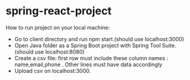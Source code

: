 # spring-react-project

How to run project on your local machine:
- Go to client directory and run npm start.(should use localhost:3000)
- Open Java folder as a Spring Boot project with Spring Tool Suite. (should use localhost:8080)
- Create a csv file:
  first row must include these column names : name,email,phone . Other lines must have data accordingly
- Upload csv on localhost:3000.
